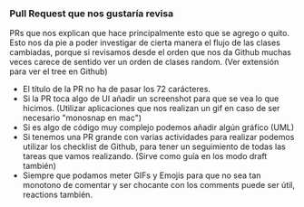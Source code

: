 ### Pull Request que nos gustaría revisa
PRs que nos explican que hace principalmente esto que se agrego o quito. Esto nos da pie a poder investigar de cierta manera el flujo de las clases cambiadas, porque si revisamos desde el orden que nos da Github muchas veces carece de sentido ver un orden de clases random.
(Ver extensión para ver el tree en Github)

- El título de la PR no ha de pasar los 72 carácteres.
- Si la PR toca algo de UI añadir un screenshot para que se vea lo que hicimos. (Utilizar aplicaciones que nos realizan un gif en caso de ser necesario "monosnap en mac")
- Si es algo de código muy complejo podemos añadir algún gráfico (UML)
- Si tenemos una PR grande con varias actividades para realizar podemos utilizar los checklist de Github, para tener un seguimiento de todas las tareas que vamos realizando. (Sirve como guía en los modo draft también)
- Siempre que podamos meter GIFs y Emojis para que no sea tan monotono de comentar y ser chocante con los comments puede ser útil, reactions también.
